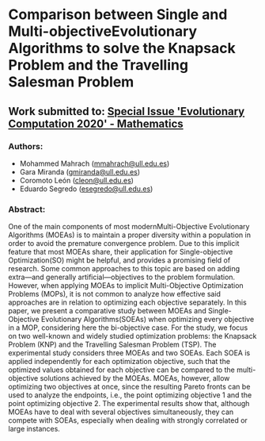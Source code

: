 # Comparison between Single and Multi-objectiveEvolutionary Algorithms to solve the Knapsack Problem and the Travelling Salesman Problem

## Work submitted to: [Special Issue 'Evolutionary Computation 2020' - Mathematics](https://www.mdpi.com/si/mathematics/Evolutionary_Computation_2020)

### Authors:

- Mohammed Mahrach (mmahrach@ull.edu.es)
- Gara Miranda (gmiranda@ull.edu.es)
- Coromoto León (cleon@ull.edu.es)
- Eduardo Segredo (esegredo@ull.edu.es)

### Abstract:

One of the main components of most modernMulti-Objective Evolutionary Algorithms (MOEAs) is to maintain a proper diversity within a population in order to avoid the premature convergence problem.  Due to this implicit feature that most MOEAs share, their application for Single-objective Optimization(SO) might be helpful, and provides a promising field of research. Some common approaches to this topic are based on adding extra—and generally artificial—objectives to the problem formulation. However, when applying MOEAs to implicit Multi-Objective Optimization Problems (MOPs), it is not common to analyze how effective said approaches are in relation to optimizing each objective separately. In this paper, we present a comparative study between MOEAs and Single-Objective Evolutionary Algorithms(SOEAs) when optimizing every objective in a MOP, considering here the bi-objective case.  For the study,  we focus on two well-known and widely studied optimization problems:  the Knapsack Problem (KNP) and the Travelling Salesman Problem (TSP). The experimental study considers three MOEAs and two SOEAs. Each SOEA is applied independently for each optimization objective, such that the optimized values obtained for each objective can be compared to the multi-objective solutions achieved by the MOEAs. MOEAs, however, allow optimizing two objectives at once, since the resulting Pareto fronts can be used to analyze the endpoints, i.e., the point optimizing objective 1 and the point optimizing objective 2. The experimental results show that, although MOEAs have to deal with several objectives simultaneously, they can compete with SOEAs, especially when dealing with strongly correlated or large instances.
